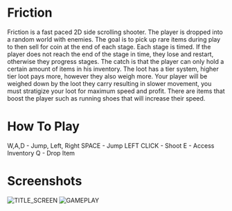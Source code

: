 # Friction
Friction is a fast paced 2D side scrolling shooter. The player is dropped into a random world with enemies. The goal is to pick up rare items during play to then sell for coin at the end of each stage. Each stage is timed. If the player does not reach the end of the stage in time, they lose and restart, otherwise they progress stages. The catch is that the player can only hold a certain amount of items in his inventory. The loot has a tier system, higher tier loot pays more, however they also weigh more. Your player will be weighed down by the loot they carry resulting in slower movement, you must stratigize your loot for maximum speed and profit. There are items that boost the player such as running shoes that will increase their speed. 
# How To Play
W,A,D - Jump, Left, Right
SPACE - Jump
LEFT CLICK - Shoot
E - Access Inventory
Q - Drop Item
# Screenshots
![TITLE_SCREEN](https://raw.githubusercontent.com/rugrat69/pygame_platformer/main/7.%20Platformer/Screenshots/friction1.PNG)
![GAMEPLAY](https://raw.githubusercontent.com/rugrat69/pygame_platformer/main/7.%20Platformer/Screenshots/friction2.PNG)
